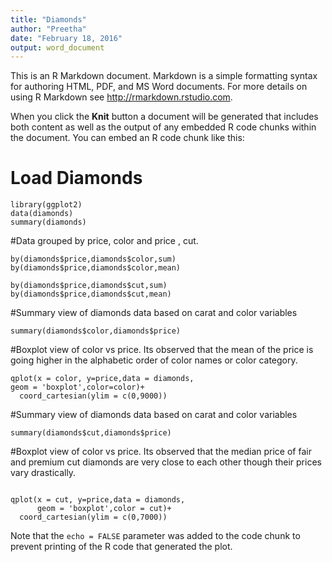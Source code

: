 ```yaml
---
title: "Diamonds"
author: "Preetha"
date: "February 18, 2016"
output: word_document
---
```


This is an R Markdown document. Markdown is a simple formatting syntax for authoring HTML, PDF, and MS Word documents. For more details on using R Markdown see <http://rmarkdown.rstudio.com>.

When you click the **Knit** button a document will be generated that includes both content as well as the output of any embedded R code chunks within the document. You can embed an R code chunk like this:

# Load Diamonds

```{r}
library(ggplot2)
data(diamonds)
summary(diamonds)
```

#Data grouped by price, color and price , cut.

```{r}
by(diamonds$price,diamonds$color,sum)
by(diamonds$price,diamonds$color,mean)

by(diamonds$price,diamonds$cut,sum)
by(diamonds$price,diamonds$cut,mean)
```

#Summary view of diamonds data based on carat and color variables

```{r}
summary(diamonds$color,diamonds$price)
```

#Boxplot view of color vs price. Its observed that the mean of the price is going higher in the alphabetic order of color names or color category.

```{r}
qplot(x = color, y=price,data = diamonds,
geom = 'boxplot',color=color)+
  coord_cartesian(ylim = c(0,9000))
```

#Summary view of diamonds data based on carat and color variables

```{r}
summary(diamonds$cut,diamonds$price)
```


#Boxplot view of color vs price. Its observed that the median price of fair and premium cut diamonds are very close to each other though their prices vary drastically.


```{r}

qplot(x = cut, y=price,data = diamonds,
      geom = 'boxplot',color = cut)+
  coord_cartesian(ylim = c(0,7000))
```

Note that the `echo = FALSE` parameter was added to the code chunk to prevent printing of the R code that generated the plot.
